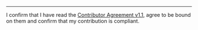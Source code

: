 

______________________________________
I confirm that I have read the [Contributor Agreement v1.1](https://github.com/tegonal/minimalist/blob/main/.github/Contributor%20Agreement.txt), agree to be bound on them and confirm that my contribution is compliant.
